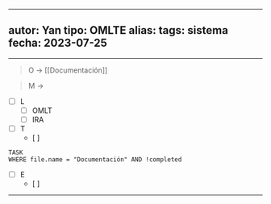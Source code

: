 
---
autor: Yan
tipo: OMLTE
alias:
tags: sistema
fecha: 2023-07-25
---

- - -

> O -> [[Documentación]]

> M -> 

- [ ] L
	- [ ] OMLT
	- [ ] IRA

- [ ] T
	- [ ] 
```dataview
TASK
WHERE file.name = "Documentación" AND !completed
```
- [ ] E
	- [ ] 
- - -
